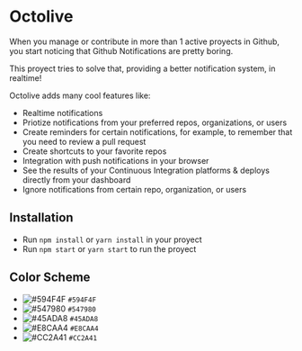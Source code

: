 # Octolive

When you manage or contribute in more than 1 active proyects in Github, you start noticing that Github Notifications are pretty boring.

This proyect tries to solve that, providing a better notification system, in realtime!

Octolive adds many cool features like:

- Realtime notifications
- Priotize notifications from your preferred repos, organizations, or users
- Create reminders for certain notifications, for example, to remember that you need to review a pull request
- Create shortcuts to your favorite repos
- Integration with push notifications in your browser
- See the results of your Continuous Integration platforms & deploys directly from your dashboard
- Ignore notifications from certain repo, organization, or users

## Installation
- Run `npm install` or `yarn install` in your proyect
- Run `npm start` or `yarn start` to run the proyect

## Color Scheme

- ![#594F4F](https://placehold.it/15/594F4F/000000?text=+) `#594F4F`
- ![#547980](https://placehold.it/15/547980/000000?text=+) `#547980`
- ![#45ADA8](https://placehold.it/15/45ADA8/000000?text=+) `#45ADA8`
- ![#E8CAA4](https://placehold.it/15/E8CAA4/000000?text=+) `#E8CAA4`
- ![#CC2A41](https://placehold.it/15/CC2A41/000000?text=+) `#CC2A41`